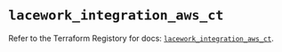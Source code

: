 # `lacework_integration_aws_ct`

Refer to the Terraform Registory for docs: [`lacework_integration_aws_ct`](https://registry.terraform.io/providers/lacework/lacework/1.15.0/docs/resources/integration_aws_ct).
